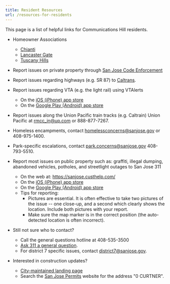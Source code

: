 ```yaml
---
title: Resident Resources
url: /resources-for-residents
---
```


This page is a list of helpful links for Communications Hill residents.

- Homeowner Associations
  - [Chianti](https://app.pilera.com/)
  - [Lancaster Gate](https://www.lancastergatehoa.com/)
  - [Tuscany Hills](https://app.pilera.com/)

- Report issues on private property through [San Jose Code Enforcement](https://www.sanjoseca.gov/your-government/departments-offices/planning-building-code-enforcement/code-enforcement/request-service-check-status/code-service-request-form)

- Report issues regarding highways (e.g. SR 87) to [Caltrans](https://csr.dot.ca.gov/).

- Report issues regarding VTA (e.g. the light rail) using VTAlerts
  - On the [iOS (iPhone) app store](https://itunes.apple.com/us/app/vtalerts/id633600618?ls=1&mt=8)
  - On the [Google Play (Android) app store](https://play.google.com/store/apps/details?id=com.elerts.vta)

- Report issues along the Union Pacific train tracks (e.g. Caltrain) Union Pacific at <rmcc_in@up.com> or 888-877-7267.

- Homeless encampments, contact <homelessconcerns@sanjose.gov> or 408-975-1400.

- Park-specific escalations, contact <park.concerns@sanjose.gov> 408-793-5510.

- Report most issues on public property such as: graffiti, illegal dumping, abandoned vehicles, potholes, and streetlight outages to San Jose 311
  - On the web at: <https://sanjose.custhelp.com/>
  - On the [iOS (iPhone) app store](https://apps.apple.com/us/app/san-jos%C3%A9-311/id1231429879)
  - On the [Google Play (Android) app store](https://play.google.com/store/apps/details?id=com.astcorporation.three11&hl=en_US)
  - Tips for reporting:
    - Pictures are essential. It is often effective to take two pictures of the issue -- one close-up, and a second which clearly shows the location. Include both pictures with your report.
    - Make sure the map marker is in the correct position (the auto-detected location is often incorrect).

- Still not sure who to contact?
  - Call the general questions hotline at 408-535-3500
  - [Ask 311 a general question](https://sanjose.custhelp.com/app/ask_new/p_id/1).
  - For district 7 specific issues, contact <district7@sanjose.gov>.

- Interested in construction updates?
  - [City-maintained landing page](https://www.sanjoseca.gov/your-government/departments/planning-building-code-enforcement/planning-division/projects-of-high-interest/approved-under-construction/communications-hill)
  - Search the [San Jose Permits](https://sjpermits.org/permits/) website for the address "0 CURTNER".
